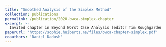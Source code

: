 ```yaml
---
title: "Smoothed Analysis of the Simplex Method"
collection: publications
permalink: /publication/2020-bwca-simplex-chapter
excerpt: >-
  Invited chapter in Beyond Worst Case Analysis (editor Tim Roughgarden), 2020+.
paperurl: 'https://sophie.huiberts.me/files/bwca-chapter-simplex.pdf'
coauthors: 'Daniel Dadush'
---
```

